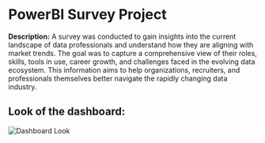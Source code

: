 # PowerBI Survey Project

**Description:** A survey was conducted to gain insights into the current landscape of data professionals and understand how they are aligning with market trends. The goal was to capture a comprehensive view of their roles, skills, tools in use, career growth, and challenges faced in the evolving data ecosystem. This information aims to help organizations, recruiters, and professionals themselves better navigate the rapidly changing data industry.

## Look of the dashboard:
![Dashboard Look](https://github.com/tapandeyanalyst/PowerBI-Survey-Project/blob/main/images/SS_of_Dashboard.png)

